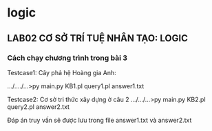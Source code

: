 # logic
## LAB02 CƠ SỞ TRÍ TUỆ NHÂN TẠO: LOGIC

### Cách chạy chương trình trong bài 3
Testcase1: Cây phả hệ Hoàng gia Anh:

…/…./…>py main.py KB1.pl query1.pl answer1.txt

Testcase2: Cơ sở tri thức xây dựng ở câu 2 …/…/…>py main.py KB2.pl query2.pl answer2.txt

Đáp án truy vấn sẽ được lưu trong file answer1.txt và answer2.txt
